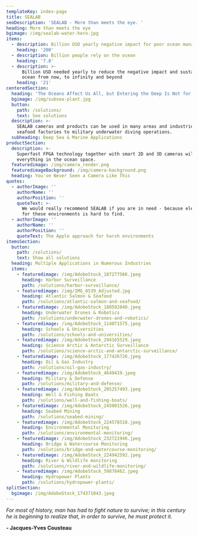 ```yaml
---
templateKey: index-page
title: SEALAB
seoDescription: 'SEALAB - More than meets the eye. '
heading: More than meets the eye
bgimage: /img/sealab-water-hero.jpg
items:
  - description: Billion USD yearly negative impact for poor ocean management
    heading: '200'
  - description: Billion people rely on the ocean
    heading: '7.8'
  - description: >-
      Billion USD needed yearly to reduce the negative impact and sustain the
      ocean from now, to infinity and beyond
    heading: '21'
centeredSection:
  heading: 'The Oceans Affect Us All, but Entering the Deep Is Not for Everyone'
  bgimage: /img/subsea-plant.jpg
  button:
    path: /solutions/
    text: See solutions
  description: >-
    SEALAB cameras and products can be used in many areas and industries, from
    seafood factories to military underwater diving operations.
  subheading: Deep Sea & Marine Applications
productSection:
  description: >-
    Superfast FPGA technology together with smart 2D and 3D cameras will change
    everything in the ocean space.
  featuredimage: /img/camera_render.png
  featuredimageBackground: /img/camera-background.png
  heading: You've Never Seen a Camera Like This
quotes:
  - authorImage: ''
    authorName: ''
    authorPosition: ''
    quoteText: >-
      We would really recommend SEALAB if you are in need - because electronics
      for these environments is hard to find.
  - authorImage: ''
    authorName: ''
    authorPosition: ''
    quoteText: The Apple approach for harsh environments
itemsSection:
  button:
    path: /solutions/
    text: Show all solutions
  heading: Multiple Applications in Numerous Industries
  items:
    - featuredimage: /img/AdobeStock_187277566.jpeg
      heading: Harbor Surveillance
      path: /solutions/harbor-surveillance/
    - featuredimage: /img/IMG_0539_Adjusted.jpg
      heading: Atlantic Salmon & Seafood
      path: /solutions/atlantic-salmon-and-seafood/
    - featuredimage: /img/AdobeStock_180592840.jpeg
      heading: Underwater Drones & Robotics
      path: /solutions/underwater-drones-and-robotics/
    - featuredimage: /img/AdobeStock_114071575.jpeg
      heading: Schools & Universities
      path: /solutions/schools-and-universities/
    - featuredimage: /img/AdobeStock_294165529.jpeg
      heading: Science Arctic & Antarctic Surveillance
      path: /solutions/science-arctic-and-antarctic-surveillance/
    - featuredimage: /img/AdobeStock_177426726.jpeg
      heading: Oil & Gas Industry
      path: /solutions/oil-gas-industry/
    - featuredimage: /img/AdobeStock_4649419.jpeg
      heading: Military & Defense
      path: /solutions/military-and-defense/
    - featuredimage: /img/AdobeStock_205257493.jpeg
      heading: Well & Fishing Boats
      path: /solutions/well-and-fishing-boats/
    - featuredimage: /img/AdobeStock_245001526.jpeg
      heading: Seabed Mining
      path: /solutions/seabed-mining/
    - featuredimage: /img/AdobeStock_224578518.jpeg
      heading: Environmental Monitoring
      path: /solutions/environmental-monitoring/
    - featuredimage: /img/AdobeStock_232721946.jpeg
      heading: Bridge & Watercourse Monitoring
      path: /solutions/bridge-and-watercourse-monitoring/
    - featuredimage: /img/AdobeStock_224942592.jpeg
      heading: River & Wildlife monitoring
      path: /solutions/river-and-wildlife-monitoring/
    - featuredimage: /img/AdobeStock_59878462.jpeg
      heading: Hydropower Plants
      path: /solutions/hydropower-plants/
splitSection:
  bgimage: /img/AdobeStock_174371043.jpeg
---
```

*For most of history, man has had to fight nature to survive; in this century he is beginning to realize that, in order to survive, he must protect it.*

<strong id="quote-author">- Jacques-Yves Cousteau</strong>
